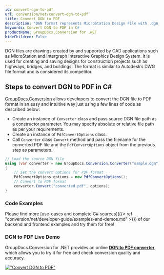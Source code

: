 ```yaml
---
id: convert-dgn-to-pdf
url: conversion/net/convert-dgn-to-pdf
title: Convert DGN to PDF
description: "DGN format represents MicroStation Design File with .dgn extension. Learn how to convert DGN to PDF file programmatically in C# language using GroupDocs.Conversion for .NET library."
keywords: Convert DGN to PDF in C#
productName: GroupDocs.Conversion for .NET
hideChildren: False
---
```


DGN files are drawings created by and supported by CAD applications such as MicroStation and Intergraph Interactive Graphics Design System. It is used for creating and saving designs for construction projects such as highways, bridges, and buildings. The format is similar to Autodesk’s DWG file format and is considered its competitor.

## Steps to convert DGN to PDF in C#

[GroupDocs.Conversion](https://products.groupdocs.com/conversion/net) allows developers to convert the DGN file to PDF format in an easy and intuitive way just using a few lines of code as described below:

* Create an instance of `Converter` class and pass source DGN file path as a constructor parameter. You may specify absolute or relative file path as per your requirements. 
* Create an instance of `PdfConvertOptions` class.
* Call `Converter` class `Convert` method and pass the filename for the converted PDF file and the `PdfConvertOptions` object from the previous step as parameters.

```csharp
// Load the source DGN file
using (var converter = new GroupDocs.Conversion.Converter("sample.dgn"))
{
    // Set the convert options for PDF format
    PdfConvertOptions options = new PdfConvertOptions();
    // Convert to PDF format
    converter.Convert("converted.pdf", options);
}
```

### Code Examples

Please find more [use-cases and complete C# sources]({{< ref "conversion/net/developer-guide/examples-and-demos.md" >}}) of our backend and frontend examples and try them for free!

### DGN to PDF Live Demo

GroupDocs.Conversion for .NET provides an online [**DGN to PDF converter**](https://products.groupdocs.app/conversion/dgn-to-pdf), which allows you to try it for free and check conversion quality and accuracy.

[!["Convert DGN to PDF"](conversion/net/images/convert-dgn-to-pdf.png)](https://products.groupdocs.app/conversion/dgn-to-pdf)
